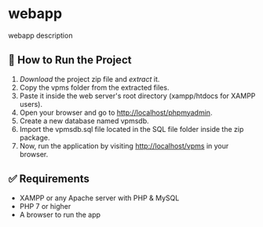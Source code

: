# webapp
webapp description
## 🔧 How to Run the Project

1. *Download* the project zip file and *extract* it.  
2. Copy the vpms folder from the extracted files.  
3. Paste it inside the web server's root directory (xampp/htdocs for XAMPP users).  
4. Open your browser and go to [http://localhost/phpmyadmin](http://localhost/phpmyadmin).  
5. Create a new database named vpmsdb.  
6. Import the vpmsdb.sql file located in the SQL file folder inside the zip package.  
7. Now, run the application by visiting [http://localhost/vpms](http://localhost/vpms) in your browser.  

## ✅ Requirements

- XAMPP or any Apache server with PHP & MySQL  
- PHP 7 or higher  
- A browser to run the app

